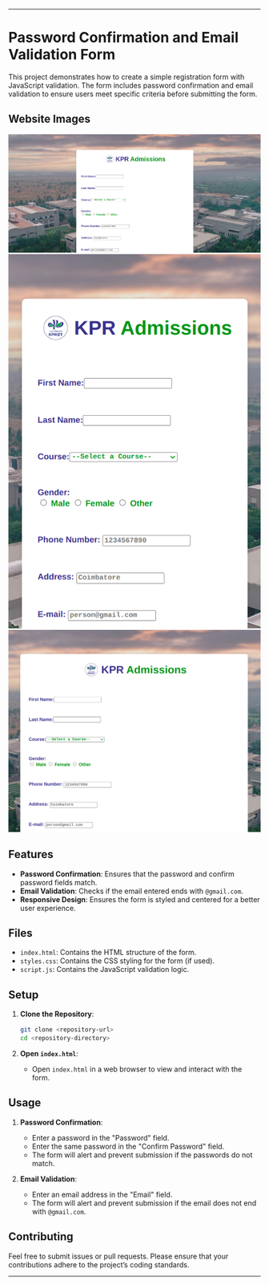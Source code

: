 
---

# Password Confirmation and Email Validation Form

This project demonstrates how to create a simple registration form with JavaScript validation. The form includes password confirmation and email validation to ensure users meet specific criteria before submitting the form.

## Website Images
![image 1](image/test1.png)
![image 2](image/test2.png) ![image 3](image/test3.png)


## Features

- **Password Confirmation**: Ensures that the password and confirm password fields match.
- **Email Validation**: Checks if the email entered ends with `@gmail.com`.
- **Responsive Design**: Ensures the form is styled and centered for a better user experience.

## Files

- `index.html`: Contains the HTML structure of the form.
- `styles.css`: Contains the CSS styling for the form (if used).
- `script.js`: Contains the JavaScript validation logic.

## Setup

1. **Clone the Repository**:

    ```bash
    git clone <repository-url>
    cd <repository-directory>
    ```

2. **Open `index.html`**:
    - Open `index.html` in a web browser to view and interact with the form.

## Usage

1. **Password Confirmation**:
   - Enter a password in the "Password" field.
   - Enter the same password in the "Confirm Password" field.
   - The form will alert and prevent submission if the passwords do not match.

2. **Email Validation**:
   - Enter an email address in the "Email" field.
   - The form will alert and prevent submission if the email does not end with `@gmail.com`.


## Contributing

Feel free to submit issues or pull requests. Please ensure that your contributions adhere to the project’s coding standards.


---

